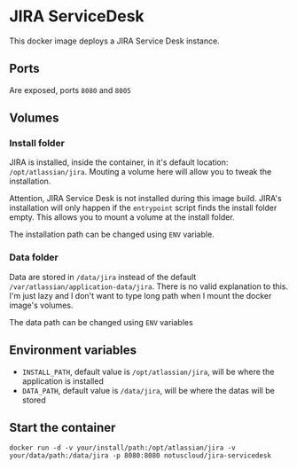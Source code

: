 # JIRA ServiceDesk

This docker image deploys a JIRA Service Desk instance.

## Ports

Are exposed, ports `8080` and `8005`

## Volumes

### Install folder

JIRA is installed, inside the container, in it's default location: `/opt/atlassian/jira`. Mouting a volume here will allow you to tweak the installation.

Attention, JIRA Service Desk is not installed during this image build. JIRA's installation will only happen if
the `entrypoint` script finds the install folder empty. This allows you to mount a volume at the install folder.

The installation path can be changed using `ENV` variable.

### Data folder

Data are stored in `/data/jira` instead of the default `/var/atlassian/application-data/jira`. There is no valid explanation to this. I'm just lazy and I don't want to type long path when I mount the docker image's volumes.

The data path can be changed using `ENV` variables

## Environment variables

* `INSTALL_PATH`, default value is `/opt/atlassian/jira`, will be where the application is installed
* `DATA_PATH`, default value is `/data/jira`, will be where the datas will be stored

## Start the container

```
docker run -d -v your/install/path:/opt/atlassian/jira -v your/data/path:/data/jira -p 8080:8080 notuscloud/jira-servicedesk
```